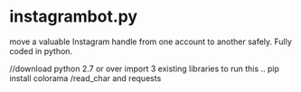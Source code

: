 # instagrambot.py
move a valuable Instagram handle from one account to another safely. Fully coded in python. 

//download python 2.7 or over
import 3 existing libraries to run this .. 
pip install colorama /read_char and requests 

